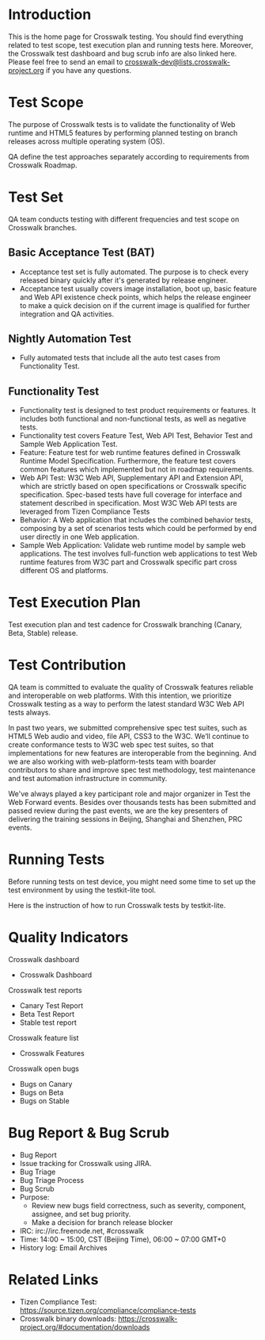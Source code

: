 # Introduction

This is the home page for Crosswalk testing. You should find everything related to test scope, test execution plan and running tests here. Moreover, the Crosswalk test dashboard and bug scrub info are also linked here. Please feel free to send an email to crosswalk-dev@lists.crosswalk-project.org if you have any questions.

# Test Scope

The purpose of Crosswalk tests is to validate the functionality of Web runtime and HTML5 features by performing planned testing on branch releases across multiple operating system (OS).

QA define the test approaches separately according to requirements from Crosswalk Roadmap.

# Test Set

QA team conducts testing with different frequencies and test scope on Crosswalk branches.

## Basic Acceptance Test (BAT)

* Acceptance test set is fully automated. The purpose is to check every released binary quickly after it's generated by release engineer.
* Acceptance test usually covers image installation, boot up, basic feature and Web API existence check points, which helps the release engineer to make a quick decision on if the current image is qualified for further integration and QA activities. 

## Nightly Automation Test

* Fully automated tests that include all the auto test cases from Functionality Test. 

## Functionality Test

* Functionality test is designed to test product requirements or features. It includes both functional and non-functional tests, as well as negative tests.
* Functionality test covers Feature Test, Web API Test, Behavior Test and Sample Web Application Test.
 * Feature: Feature test for web runtime features defined in Crosswalk Runtime Model Specification. Furthermore, the feature test covers common features which implemented but not in roadmap requirements.
 * Web API Test: W3C Web API, Supplementary API and Extension API, which are strictly based on open specifications or Crosswalk specific specification. Spec-based tests have full coverage for interface and statement described in specification. Most W3C Web API tests are leveraged from Tizen Compliance Tests
 * Behavior: A Web application that includes the combined behavior tests, composing by a set of scenarios tests which could be performed by end user directly in one Web application.
 * Sample Web Application: Validate web runtime model by sample web applications. The test involves full-function web applications to test Web runtime features from W3C part and Crosswalk specific part cross different OS and platforms. 

# Test Execution Plan

Test execution plan and test cadence for Crosswalk branching (Canary, Beta, Stable) release. 

# Test Contribution

QA team is committed to evaluate the quality of Crosswalk features reliable and interoperable on web platforms. With this intention, we prioritize Crosswalk testing as a way to perform the latest standard W3C Web API tests always.

In past two years, we submitted comprehensive spec test suites, such as HTML5 Web audio and video, file API, CSS3 to the W3C. We’ll continue to create conformance tests to W3C web spec test suites, so that implementations for new features are interoperable from the beginning. And we are also working with web-platform-tests team with boarder contributors to share and improve spec test methodology, test maintenance and test automation infrastructure in community.

We've always played a key participant role and major organizer in Test the Web Forward events. Besides over thousands tests has been submitted and passed review during the past events, we are the key presenters of delivering the training sessions in Beijing, Shanghai and Shenzhen, PRC events.

# Running Tests

Before running tests on test device, you might need some time to set up the test environment by using the testkit-lite tool.

Here is the instruction of how to run Crosswalk tests by testkit-lite. 

# Quality Indicators

Crosswalk dashboard
 * Crosswalk Dashboard 

Crosswalk test reports
 * Canary Test Report
 * Beta Test Report
 * Stable test report 

Crosswalk feature list
 * Crosswalk Features 

Crosswalk open bugs
 * Bugs on Canary
 * Bugs on Beta
 * Bugs on Stable 

# Bug Report & Bug Scrub

* Bug Report
 * Issue tracking for Crosswalk using JIRA. 
* Bug Triage
 * Bug Triage Process 
* Bug Scrub
 * Purpose:
    * Review new bugs field correctness, such as severity, component, assignee, and set bug priority.
    * Make a decision for branch release blocker 
 * IRC: irc://irc.freenode.net, #crosswalk
 * Time: 14:00 ~ 15:00, CST (Beijing Time), 06:00 ~ 07:00 GMT+0
 * History log: Email Archives 

# Related Links

* Tizen Compliance Test: https://source.tizen.org/compliance/compliance-tests
* Crosswalk binary downloads: https://crosswalk-project.org/#documentation/downloads 